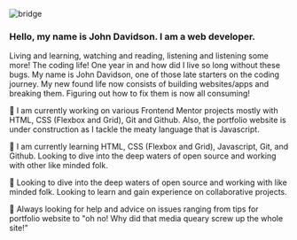 ![bridge](https://github.com/John-Davidson-8/forthy27b.jpeg)


### Hello, my name is John Davidson. I am a web developer.

Living and learning, watching and reading, listening and listening some more! The coding life! One year in and how did I live so long without these bugs. My name is John Davidson, one of those late starters on the coding journey. My new found life now consists of building websites/apps and breaking them. Figuring out how to fix them is now all consuming! 

🔭 I am currently working on various Frontend Mentor projects mostly with HTML, CSS (Flexbox and Grid), Git and Github. Also, the portfolio website is under construction as I tackle the meaty language that is Javascript.

🌱 I am currently learning HTML, CSS (Flexbox and Grid), Javascript, Git, and Github. Looking to dive into the deep waters of open source and working with other like minded folk. 

👯 Looking to dive into the deep waters of open source and working with like minded folk. Looking to learn and gain experience on collaborative projects. 

🤔 Always looking for help and advice on issues ranging from tips for portfolio website to "oh no! Why did that media queary screw up the whole site!"

